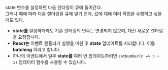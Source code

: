 state 변수를 설정하면 다음 렌더링이 큐에 들어간다.  
그러나 때에 따라 다음 렌더링을 큐에 넣기 전에, 값에 대해 여러 작업을 수행하고 싶을 때도 있다.  

- **state를** 설정하더라도 기존 렌더링의 변수는 변경되지 않으며, 대신 새로운 렌더링을 요청합니다.
- **React는** 이벤트 핸들러가 실행을 마친 후 **state** 업데이트를 처리합니다. 이를 **batching** 이라고 합니다.
- 하나의 이벤트에서 일부 **state를** 여러 번 업데이트하려면 `setNumber(n => n + 1)` 업데이터 함수를 사용할 수 있습니다.
